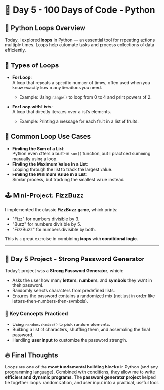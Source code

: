 # 📅 Day 5 - 100 Days of Code - Python

## 🔁 Python Loops Overview

Today, I explored **loops** in Python — an essential tool for repeating actions multiple times. Loops help automate tasks and process collections of data efficiently.

## 🔄 Types of Loops

- **For Loop**:  
   A loop that repeats a specific number of times, often used when you know exactly how many iterations you need.
   - Example: Using `range()` to loop from 0 to 4 and print powers of 2.

- **For Loop with Lists**:  
   A loop that directly iterates over a list’s elements.
   - Example: Printing a message for each fruit in a list of fruits.

## 🔢 Common Loop Use Cases

- **Finding the Sum of a List**:  
   Python even offers a built-in `sum()` function, but I practiced summing manually using a loop.
- **Finding the Maximum Value in a List**:  
   Looping through the list to track the largest value.
- **Finding the Minimum Value in a List**:  
   Similar process, but tracking the smallest value instead.

## 🕹️ Mini-Project: FizzBuzz

I implemented the classic **FizzBuzz game**, which prints:
- "Fizz" for numbers divisible by 3.
- "Buzz" for numbers divisible by 5.
- "FizzBuzz" for numbers divisible by both.

This is a great exercise in combining **loops** with **conditional logic**.

---

## 🚀 Day 5 Project - Strong Password Generator

Today’s project was a **Strong Password Generator**, which:
- Asks the user how many **letters**, **numbers**, and **symbols** they want in their password.
- Randomly selects characters from predefined lists.
- Ensures the password contains a randomized mix (not just in order like letters-then-numbers-then-symbols).

### 🔑 Key Concepts Practiced

- Using `random.choice()` to pick random elements.
- Building a list of characters, shuffling them, and assembling the final password.
- Handling **user input** to customize the password strength.

## 🔥 Final Thoughts

Loops are one of the **most fundamental building blocks** in Python (and any programming language). Combined with conditions, they allow me to write **efficient and dynamic programs**. The **password generator project** helped tie together loops, randomization, and user input into a practical, useful tool.

